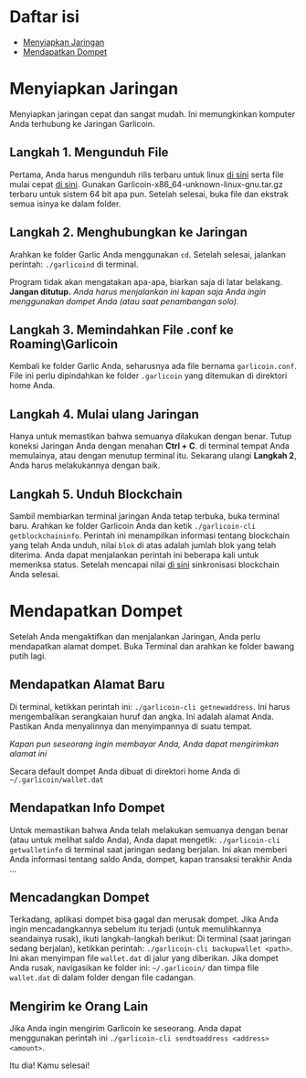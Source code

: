 # Daftar isi

- [Menyiapkan Jaringan](#setting-up-the-network)
- [Mendapatkan Dompet](#getting-a-wallet)

# Menyiapkan Jaringan

Menyiapkan jaringan cepat dan sangat mudah. Ini memungkinkan komputer Anda terhubung ke Jaringan Garlicoin.

## Langkah 1. Mengunduh File

Pertama, Anda harus mengunduh rilis terbaru untuk linux [di sini](https://github.com/GarlicoinOrg/Garlicoin/releases) serta file mulai cepat [di sini](ROOT/files/wallet-nix.zip ).
Gunakan Garlicoin-x86_64-unknown-linux-gnu.tar.gz terbaru untuk sistem 64 bit apa pun.
Setelah selesai, buka file dan ekstrak semua isinya ke dalam folder.

## Langkah 2. Menghubungkan ke Jaringan

Arahkan ke folder Garlic Anda menggunakan `cd`.
Setelah selesai, jalankan perintah: `./garlicoind` di terminal.
<br>

Program tidak akan mengatakan apa-apa, biarkan saja di latar belakang. **Jangan ditutup.**
_Anda harus menjalankan ini kapan saja Anda ingin menggunakan dompet Anda (atau saat penambangan solo)._

## Langkah 3. Memindahkan File .conf ke Roaming\Garlicoin

Kembali ke folder Garlic Anda, seharusnya ada file bernama `garlicoin.conf`. File ini perlu dipindahkan ke folder `.garlicoin` yang ditemukan di direktori home Anda.

## Langkah 4. Mulai ulang Jaringan

Hanya untuk memastikan bahwa semuanya dilakukan dengan benar. Tutup koneksi Jaringan Anda dengan menahan **Ctrl + C**. di terminal tempat Anda memulainya, atau dengan menutup terminal itu.
Sekarang ulangi **Langkah 2**, Anda harus melakukannya dengan baik.
<br>

## Langkah 5. Unduh Blockchain

Sambil membiarkan terminal jaringan Anda tetap terbuka, buka terminal baru.
Arahkan ke folder Garlicoin Anda dan ketik `./garlicoin-cli getblockchaininfo`.
Perintah ini menampilkan informasi tentang blockchain yang telah Anda unduh, nilai `blok` di atas adalah jumlah blok yang telah diterima. Anda dapat menjalankan perintah ini beberapa kali untuk memeriksa status. Setelah mencapai nilai [di sini](https://garli.co.in/api/getblockcount) sinkronisasi blockchain Anda selesai.

# Mendapatkan Dompet

Setelah Anda mengaktifkan dan menjalankan Jaringan, Anda perlu mendapatkan alamat dompet.
Buka Terminal dan arahkan ke folder bawang putih lagi.

## Mendapatkan Alamat Baru

Di terminal, ketikkan perintah ini: `./garlicoin-cli getnewaddress`.
Ini harus mengembalikan serangkaian huruf dan angka. Ini adalah alamat Anda. Pastikan Anda menyalinnya dan menyimpannya di suatu tempat.

_Kapan pun seseorang ingin membayar Anda, Anda dapat mengirimkan alamat ini_

Secara default dompet Anda dibuat di direktori home Anda di `~/.garlicoin/wallet.dat`

## Mendapatkan Info Dompet

Untuk memastikan bahwa Anda telah melakukan semuanya dengan benar (atau untuk melihat saldo Anda), Anda dapat mengetik: `./garlicoin-cli getwalletinfo` di terminal saat jaringan sedang berjalan.
Ini akan memberi Anda informasi tentang saldo Anda, dompet, kapan transaksi terakhir Anda ...
<br>

## Mencadangkan Dompet

Terkadang, aplikasi dompet bisa gagal dan merusak dompet. Jika Anda ingin mencadangkannya sebelum itu terjadi (untuk memulihkannya seandainya rusak), ikuti langkah-langkah berikut:
Di terminal (saat jaringan sedang berjalan), ketikkan perintah: `./garlicoin-cli backupwallet <path>`.
Ini akan menyimpan file `wallet.dat` di jalur yang diberikan. Jika dompet Anda rusak, navigasikan ke folder ini:
`~/.garlicoin/`
dan timpa file `wallet.dat` di dalam folder dengan file cadangan.

## Mengirim ke Orang Lain

Jika Anda ingin mengirim Garlicoin ke seseorang. Anda dapat menggunakan perintah ini `./garlicoin-cli sendtoaddress <address> <amount>`.

Itu dia! Kamu selesai!